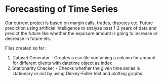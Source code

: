 # Forecasting of Time Series
Our current project is based on margin calls, trades, disputes etc. Future prediction using artificial intelligence to analyze past 1-2 years of data and predict the future like whether the exposure amount is going to increase or decrease in future etc.

Files created so far : 
1) Dataset Generator - Creates a csv file containing a column for amount for different clients with datetime object as index
2) Stationarity Checker - Checks whether the given time series is stationary or not by using Dickey-Fuller test and plotting graphs.
